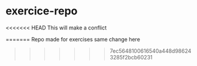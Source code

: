 
# exercice-repo
<<<<<<< HEAD
This will make a conflict

=======
Repo made for exercises
same change here 
>>>>>>> 7ec5648100616540a448d986243285f2bcb60231
